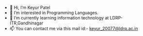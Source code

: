 - 👋 Hi, I’m Keyur Patel
- 👀 I’m interested in Programming Languages.
- 🌱 I’m currently learning information technology at LDRP-ITR,Gandhinagar
- 📫 You can contact me via this mail id:- keyur_20077@ldrp.ac.in

<!---
KeyurPatel2311/KeyurPatel2311 is a ✨ special ✨ repository because its `README.md` (this file) appears on your GitHub profile.
You can click the Preview link to take a look at your changes.
--->
